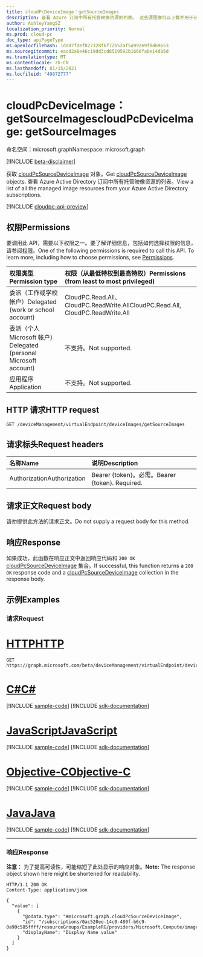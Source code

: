 ```yaml
---
title: cloudPcDeviceImage：getSourceImages
description: 查看 Azure 订阅中所有托管映像资源的列表。 这些源图像可以上载并用于云电脑。
author: AshleyYangSZ
localization_priority: Normal
ms.prod: cloud-pc
doc_type: apiPageType
ms.openlocfilehash: 1ddd7fdef827328f6f72b52af5a992e9f0d69653
ms.sourcegitcommit: eacd2a6e46c19dd3cd8519592b1668fabe14d85d
ms.translationtype: MT
ms.contentlocale: zh-CN
ms.lasthandoff: 01/15/2021
ms.locfileid: "49872777"
---
```

# <a name="cloudpcdeviceimage-getsourceimages"></a><span data-ttu-id="cd44d-104">cloudPcDeviceImage：getSourceImages</span><span class="sxs-lookup"><span data-stu-id="cd44d-104">cloudPcDeviceImage: getSourceImages</span></span>

<span data-ttu-id="cd44d-105">命名空间：microsoft.graph</span><span class="sxs-lookup"><span data-stu-id="cd44d-105">Namespace: microsoft.graph</span></span>

[!INCLUDE [beta-disclaimer](../../includes/beta-disclaimer.md)]

<span data-ttu-id="cd44d-106">获取 [cloudPcSourceDeviceImage](../resources/cloudpcsourcedeviceimage.md) 对象。</span><span class="sxs-lookup"><span data-stu-id="cd44d-106">Get [cloudPcSourceDeviceImage](../resources/cloudpcsourcedeviceimage.md) objects.</span></span> <span data-ttu-id="cd44d-107">查看 Azure Active Directory 订阅中所有托管映像资源的列表。</span><span class="sxs-lookup"><span data-stu-id="cd44d-107">View a list of all the managed image resources from your Azure Active Directory subscriptions.</span></span>

[!INCLUDE [cloudpc-api-preview](../../includes/cloudpc-api-preview.md)]
## <a name="permissions"></a><span data-ttu-id="cd44d-108">权限</span><span class="sxs-lookup"><span data-stu-id="cd44d-108">Permissions</span></span>

<span data-ttu-id="cd44d-p103">要调用此 API，需要以下权限之一。要了解详细信息，包括如何选择权限的信息，请参阅[权限](/graph/permissions-reference)。</span><span class="sxs-lookup"><span data-stu-id="cd44d-p103">One of the following permissions is required to call this API. To learn more, including how to choose permissions, see [Permissions](/graph/permissions-reference).</span></span>

|<span data-ttu-id="cd44d-111">权限类型</span><span class="sxs-lookup"><span data-stu-id="cd44d-111">Permission type</span></span>|<span data-ttu-id="cd44d-112">权限（从最低特权到最高特权）</span><span class="sxs-lookup"><span data-stu-id="cd44d-112">Permissions (from least to most privileged)</span></span>|
|:---|:---|
|<span data-ttu-id="cd44d-113">委派（工作或学校帐户）</span><span class="sxs-lookup"><span data-stu-id="cd44d-113">Delegated (work or school account)</span></span>|<span data-ttu-id="cd44d-114">CloudPC.Read.All、CloudPC.ReadWrite.All</span><span class="sxs-lookup"><span data-stu-id="cd44d-114">CloudPC.Read.All, CloudPC.ReadWrite.All</span></span>|
|<span data-ttu-id="cd44d-115">委派（个人 Microsoft 帐户）</span><span class="sxs-lookup"><span data-stu-id="cd44d-115">Delegated (personal Microsoft account)</span></span>|<span data-ttu-id="cd44d-116">不支持。</span><span class="sxs-lookup"><span data-stu-id="cd44d-116">Not supported.</span></span>|
|<span data-ttu-id="cd44d-117">应用程序</span><span class="sxs-lookup"><span data-stu-id="cd44d-117">Application</span></span>|<span data-ttu-id="cd44d-118">不支持。</span><span class="sxs-lookup"><span data-stu-id="cd44d-118">Not supported.</span></span>|

## <a name="http-request"></a><span data-ttu-id="cd44d-119">HTTP 请求</span><span class="sxs-lookup"><span data-stu-id="cd44d-119">HTTP request</span></span>

<!-- {
  "blockType": "ignored"
}
-->

``` http
GET /deviceManagement/virtualEndpoint/deviceImages/getSourceImages
```

## <a name="request-headers"></a><span data-ttu-id="cd44d-120">请求标头</span><span class="sxs-lookup"><span data-stu-id="cd44d-120">Request headers</span></span>

|<span data-ttu-id="cd44d-121">名称</span><span class="sxs-lookup"><span data-stu-id="cd44d-121">Name</span></span>|<span data-ttu-id="cd44d-122">说明</span><span class="sxs-lookup"><span data-stu-id="cd44d-122">Description</span></span>|
|:---|:---|
|<span data-ttu-id="cd44d-123">Authorization</span><span class="sxs-lookup"><span data-stu-id="cd44d-123">Authorization</span></span>|<span data-ttu-id="cd44d-p104">Bearer {token}。必需。</span><span class="sxs-lookup"><span data-stu-id="cd44d-p104">Bearer {token}. Required.</span></span>|

## <a name="request-body"></a><span data-ttu-id="cd44d-126">请求正文</span><span class="sxs-lookup"><span data-stu-id="cd44d-126">Request body</span></span>

<span data-ttu-id="cd44d-127">请勿提供此方法的请求正文。</span><span class="sxs-lookup"><span data-stu-id="cd44d-127">Do not supply a request body for this method.</span></span>

## <a name="response"></a><span data-ttu-id="cd44d-128">响应</span><span class="sxs-lookup"><span data-stu-id="cd44d-128">Response</span></span>

<span data-ttu-id="cd44d-129">如果成功，此函数在响应正文中返回响应代码和 `200 OK` [cloudPcSourceDeviceImage](../resources/cloudpcsourcedeviceimage.md) 集合。</span><span class="sxs-lookup"><span data-stu-id="cd44d-129">If successful, this function returns a `200 OK` response code and a [cloudPcSourceDeviceImage](../resources/cloudpcsourcedeviceimage.md) collection in the response body.</span></span>

## <a name="examples"></a><span data-ttu-id="cd44d-130">示例</span><span class="sxs-lookup"><span data-stu-id="cd44d-130">Examples</span></span>

### <a name="request"></a><span data-ttu-id="cd44d-131">请求</span><span class="sxs-lookup"><span data-stu-id="cd44d-131">Request</span></span>


# <a name="http"></a>[<span data-ttu-id="cd44d-132">HTTP</span><span class="sxs-lookup"><span data-stu-id="cd44d-132">HTTP</span></span>](#tab/http)
<!-- {
  "blockType": "request",
  "name": "cloudpcdeviceimage_getsourceimages"
}
-->

``` http
GET https://graph.microsoft.com/beta/deviceManagement/virtualEndpoint/deviceImages/getSourceImages
```
# <a name="c"></a>[<span data-ttu-id="cd44d-133">C#</span><span class="sxs-lookup"><span data-stu-id="cd44d-133">C#</span></span>](#tab/csharp)
[!INCLUDE [sample-code](../includes/snippets/csharp/cloudpcdeviceimage-getsourceimages-csharp-snippets.md)]
[!INCLUDE [sdk-documentation](../includes/snippets/snippets-sdk-documentation-link.md)]

# <a name="javascript"></a>[<span data-ttu-id="cd44d-134">JavaScript</span><span class="sxs-lookup"><span data-stu-id="cd44d-134">JavaScript</span></span>](#tab/javascript)
[!INCLUDE [sample-code](../includes/snippets/javascript/cloudpcdeviceimage-getsourceimages-javascript-snippets.md)]
[!INCLUDE [sdk-documentation](../includes/snippets/snippets-sdk-documentation-link.md)]

# <a name="objective-c"></a>[<span data-ttu-id="cd44d-135">Objective-C</span><span class="sxs-lookup"><span data-stu-id="cd44d-135">Objective-C</span></span>](#tab/objc)
[!INCLUDE [sample-code](../includes/snippets/objc/cloudpcdeviceimage-getsourceimages-objc-snippets.md)]
[!INCLUDE [sdk-documentation](../includes/snippets/snippets-sdk-documentation-link.md)]

# <a name="java"></a>[<span data-ttu-id="cd44d-136">Java</span><span class="sxs-lookup"><span data-stu-id="cd44d-136">Java</span></span>](#tab/java)
[!INCLUDE [sample-code](../includes/snippets/java/cloudpcdeviceimage-getsourceimages-java-snippets.md)]
[!INCLUDE [sdk-documentation](../includes/snippets/snippets-sdk-documentation-link.md)]

---


### <a name="response"></a><span data-ttu-id="cd44d-137">响应</span><span class="sxs-lookup"><span data-stu-id="cd44d-137">Response</span></span>

<span data-ttu-id="cd44d-138">**注意：** 为了提高可读性，可能缩短了此处显示的响应对象。</span><span class="sxs-lookup"><span data-stu-id="cd44d-138">**Note:** The response object shown here might be shortened for readability.</span></span>
<!-- {
  "blockType": "response",
  "truncated": true,
  "@odata.type": "Collection(microsoft.graph.cloudPcSourceDeviceImage)"
}
-->

``` http
HTTP/1.1 200 OK
Content-Type: application/json

{
  "value": [
    {
      "@odata.type": "#microsoft.graph.cloudPcSourceDeviceImage",
      "id": "/subscriptions/0ac520ee-14c0-480f-b6c9-0a90c585ffff/resourceGroups/ExampleRG/providers/Microsoft.Compute/images/ExampleImage",
      "displayName": "Display Name value"
    }
  ]
}
```
